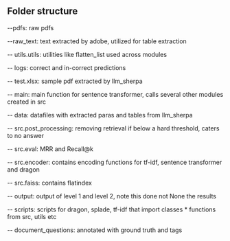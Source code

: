 ## Folder structure

--pdfs: raw pdfs

--raw_text: text extracted by adobe, utilized for table extraction

-- utils.utils: utilities like flatten_list used across modules

-- logs: correct and in-correct predictions

-- test.xlsx: sample pdf extracted by llm_sherpa

-- main: main function for sentence transformer, calls several other modules created in src

-- data: datafiles with extracted paras and tables from llm_sherpa

-- src.post_processing: removing retrieval if below a hard threshold, caters to no answer

-- src.eval: MRR and Recall@k

-- src.encoder: contains encoding functions for tf-idf, sentence transformer and dragon

-- src.faiss: contains flatindex 

-- output: output of level 1 and level 2, note this done not None the results 

-- scripts: scripts for dragon, splade, tf-idf that import classes * functions from src, utils etc 

-- document_questions: annotated with ground truth and tags

